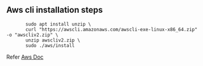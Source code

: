 Aws cli installation steps
--------------------------
```
       sudo apt install unzip \
       curl "https://awscli.amazonaws.com/awscli-exe-linux-x86_64.zip" -o "awscliv2.zip" \
       unzip awscliv2.zip \
       sudo ./aws/install
```
       
Refer [Aws Doc](https://docs.aws.amazon.com/cli/latest/userguide/getting-started-install.html)        
